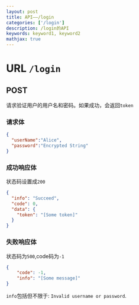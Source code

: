 ```yaml
---
layout: post
title: API——/login
categories: ['/login']
description: /login的API
keywords: keyword1, keyword2
mathjax: true
---
```

# URL `/login`
## POST

请求验证用户的用户名和密码。如果成功，会返回`token`

### 请求体
```json
{
  "userName":"Alice",
  "password":"Encrypted String"
}
```

### 成功响应体

状态码设置成`200`

```json
{
  "info": "Succeed",
  "code": 0,
  "data": {
    "token": "[Some token]"
  }
}
```
### 失败响应体
状态码为`500`,code码为`-1`
```json
{
    "code": -1,
    "info": "[Some message]"
}
```

`info`包括但不限于: `Invalid username or password`.
